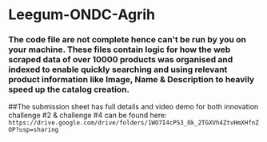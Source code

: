 # Leegum-ONDC-Agrih

### The code file are not complete hence can't be run by you on your machine. These files contain logic for how the web scraped data of over 10000 products was organised and indexed to enable quickly searching and using relevant product information like Image, Name & Description to heavily speed up the catalog creation.

##The submission sheet has full details and video demo for both innovation challenge #2 & challenge #4 can be found here: ```https://drive.google.com/drive/folders/1WO7I4cPS3_Ok_2TGXVh4ZtvHmXHfnZOP?usp=sharing```
